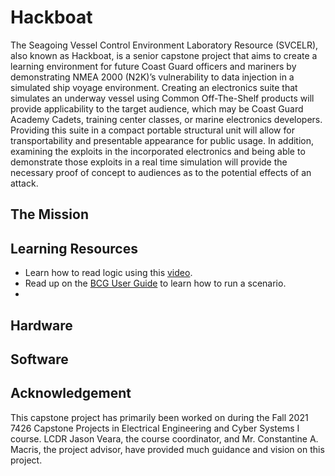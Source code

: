 # Hackboat

The Seagoing Vessel Control Environment Laboratory Resource (SVCELR), also known as Hackboat, is a senior capstone project that aims to create a learning environment for future Coast Guard officers and mariners by demonstrating NMEA 2000 (N2K)’s vulnerability to data injection in a simulated ship voyage environment. Creating an electronics suite that simulates an underway vessel using Common Off-The-Shelf products will provide applicability to the target audience, which may be Coast Guard Academy Cadets, training center classes, or marine electronics developers. Providing this suite in a compact portable structural unit will allow for transportability and presentable appearance for public usage. In addition, examining the exploits in the incorporated electronics and being able to demonstrate those exploits in a real time simulation will provide the necessary proof of concept to audiences as to the potential effects of an attack. 

## The Mission

## Learning Resources
- Learn how to read logic using this [video](https://www.youtube.com/watch?v=DAXNITXX3iA).
- Read up on the [BCG User Guide](https://github.com/diopausar/Hackboat/blob/06d57bc5c3927e35a43a338542b22da13930f47d/BCG%20Info/README.md) to learn how to run a scenario.
-

## Hardware

## Software

## Acknowledgement  
This capstone project has primarily been worked on during the Fall 2021 7426 Capstone Projects in Electrical Engineering and Cyber Systems I course. LCDR Jason Veara, the course coordinator, and Mr. Constantine A. Macris, the project advisor, have provided much guidance and vision on this project.
